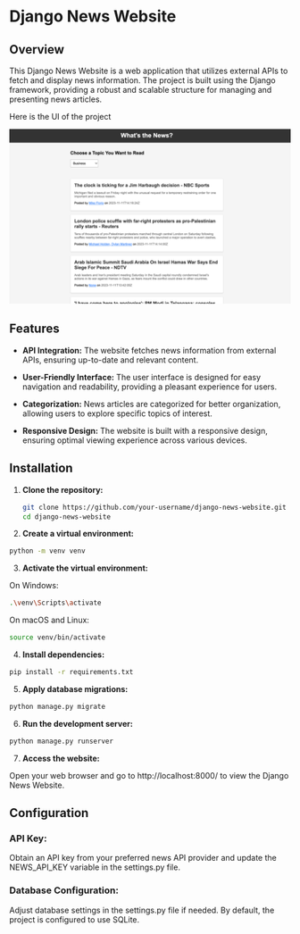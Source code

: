 # Django News Website

## Overview

This Django News Website is a web application that utilizes external APIs to fetch and display news information. The project is built using the Django framework, providing a robust and scalable structure for managing and presenting news articles.

Here is the UI of the project

![News Website UI](https://github.com/nkduyenpham/django-news/blob/main/Simple%20News%20Website%20UI.png)

## Features

- **API Integration:** The website fetches news information from external APIs, ensuring up-to-date and relevant content.
  
- **User-Friendly Interface:** The user interface is designed for easy navigation and readability, providing a pleasant experience for users.

- **Categorization:** News articles are categorized for better organization, allowing users to explore specific topics of interest.

- **Responsive Design:** The website is built with a responsive design, ensuring optimal viewing experience across various devices.

## Installation

1. **Clone the repository:**
   ```bash
   git clone https://github.com/your-username/django-news-website.git
   cd django-news-website
   ```

2. **Create a virtual environment:**
  ```bash
  python -m venv venv
```

3. **Activate the virtual environment:**

  On Windows:
  ```bash
  .\venv\Scripts\activate
```
  On macOS and Linux:
  ```bash
  source venv/bin/activate
```

4. **Install dependencies:**

  ```bash
  pip install -r requirements.txt
```

5. **Apply database migrations:**

  ```bash
  python manage.py migrate
```
6. **Run the development server:**

  ```bash
  python manage.py runserver
```
7. **Access the website:**

  Open your web browser and go to http://localhost:8000/ to view the Django News Website.

## Configuration

### API Key:
Obtain an API key from your preferred news API provider and update the NEWS_API_KEY variable in the settings.py file.

### Database Configuration:
Adjust database settings in the settings.py file if needed. By default, the project is configured to use SQLite.

